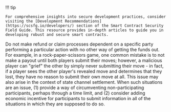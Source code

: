 !!! tip

    For comprehensive insights into secure development practices, consider visiting the [Development Recommendations](https://scsfg.io/developers/) section of the Smart Contract Security Field Guide. This resource provides in-depth articles to guide you in developing robust and secure smart contracts.

Do not make refund or claim processes dependent on a specific party performing a particular action
with no other way of getting the funds out. For example, in a rock-paper-scissors game, one common
mistake is to not make a payout until both players submit their moves; however, a malicious player
can "grief" the other by simply never submitting their move - in fact, if a player sees the other
player's revealed move and determines that they lost, they have no reason to submit their own move
at all. This issue may also arise in the context of state channel settlement. When such situations
are an issue, (1) provide a way of circumventing non-participating participants, perhaps through a
time limit, and (2) consider adding economic incentive for participants to submit information in
all of the situations in which they are supposed to do so.
